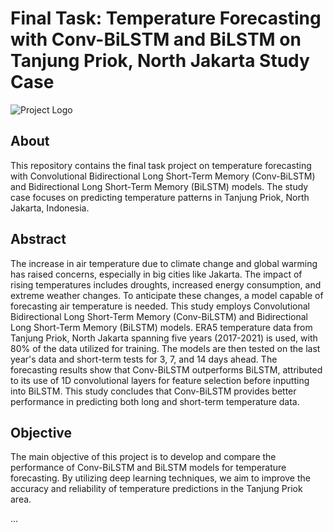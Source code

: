 # Final Task: Temperature Forecasting with Conv-BiLSTM and BiLSTM on Tanjung Priok, North Jakarta Study Case

![Project Logo](link_to_logo.png)

## About
This repository contains the final task project on temperature forecasting with Convolutional Bidirectional Long Short-Term Memory (Conv-BiLSTM) and Bidirectional Long Short-Term Memory (BiLSTM) models. The study case focuses on predicting temperature patterns in Tanjung Priok, North Jakarta, Indonesia.

## Abstract
The increase in air temperature due to climate change and global warming has raised concerns, especially in big cities like Jakarta. The impact of rising temperatures includes droughts, increased energy consumption, and extreme weather changes. To anticipate these changes, a model capable of forecasting air temperature is needed. This study employs Convolutional Bidirectional Long Short-Term Memory (Conv-BiLSTM) and Bidirectional Long Short-Term Memory (BiLSTM) models. ERA5 temperature data from Tanjung Priok, North Jakarta spanning five years (2017-2021) is used, with 80% of the data utilized for training. The models are then tested on the last year's data and short-term tests for 3, 7, and 14 days ahead. The forecasting results show that Conv-BiLSTM outperforms BiLSTM, attributed to its use of 1D convolutional layers for feature selection before inputting into BiLSTM. This study concludes that Conv-BiLSTM provides better performance in predicting both long and short-term temperature data.

## Objective
The main objective of this project is to develop and compare the performance of Conv-BiLSTM and BiLSTM models for temperature forecasting. By utilizing deep learning techniques, we aim to improve the accuracy and reliability of temperature predictions in the Tanjung Priok area.

...
